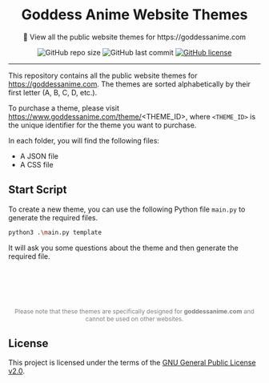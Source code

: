 <div align="center">
  <h1>Goddess Anime Website Themes</h1>
  <p>🎨 View all the public website themes for https://goddessanime.com</p>
  
  <img alt="GitHub repo size" src="https://img.shields.io/github/repo-size/goddessanime/web-themes?color=%2523b392f0&style=flat-square">
  <img alt="GitHub last commit" src="https://img.shields.io/github/last-commit/goddessanime/web-themes?color=%2523b392f0&style=flat-square">
  <a href="https://github.com/goddessanime/web-themes/blob/main/LICENSE"><img alt="GitHub license" src="https://img.shields.io/github/license/goddessanime/web-themes?color=%23b392f0&style=flat-square"></a>
</div>

---

This repository contains all the public website themes for https://goddessanime.com. The themes are sorted alphabetically by their first letter (A, B, C, D, etc.).

To purchase a theme, please visit https://www.goddessanime.com/theme/<THEME_ID>, where `<THEME_ID>` is the unique identifier for the theme you want to purchase.

In each folder, you will find the following files:

- A JSON file
- A CSS file

## Start Script

To create a new theme, you can use the following Python file `main.py` to generate the required files.

```bash
python3 .\main.py template
```

It will ask you some questions about the theme and then generate the required file.

<br>
<br>
<br>
<br>

<div align="center" style="font-size: 12px; color: rgba(0, 0, 0, 0.5);">
  <p>Please note that these themes are specifically designed for <strong>goddessanime.com</strong> and cannot be used on other websites.</p>
</div>

## License

This project is licensed under the terms of the [GNU General Public License v2.0](https://github.com/goddessanime/web-themes/blob/main/LICENSE).
